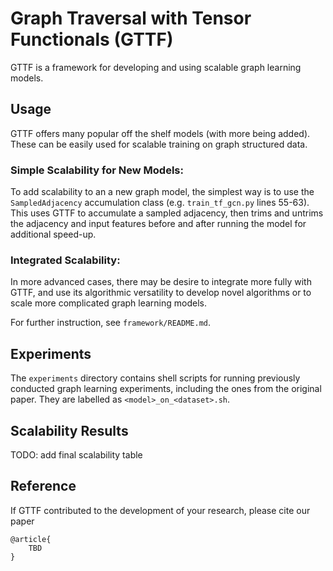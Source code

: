 # Graph Traversal with Tensor Functionals (GTTF)

GTTF is a framework for developing and using scalable graph learning models. 

## Usage

GTTF offers many popular off the shelf models (with more being added). These can be easily used for scalable training on graph structured data. 

### Simple Scalability for New Models:

To add scalability to an a new graph model, the simplest way is to use the `SampledAdjacency` accumulation class (e.g. `train_tf_gcn.py` lines 55-63). This uses GTTF to accumulate a sampled adjacency, then trims and untrims the adjacency and input features before and after running the model for additional speed-up. 

### Integrated Scalability:

In more advanced cases, there may be desire to integrate more fully with GTTF, and use its algorithmic versatility to develop novel algorithms or to scale more complicated graph learning models.

For further instruction, see `framework/README.md`.

## Experiments

The `experiments` directory contains shell scripts for running previously conducted graph learning experiments, including the ones from the original paper. They are labelled as `<model>_on_<dataset>.sh`. 

## Scalability Results

TODO: add final scalability table

## Reference

If GTTF contributed to the development of your research, please cite our paper

```
@article{
    TBD
}
```


